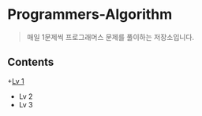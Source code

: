 # Programmers-Algorithm
> 매일 1문제씩 프로그래머스 문제를 풀이하는 저장소입니다. 

## Contents 
+[Lv 1](https://github.com/seongahshin/Programmers-Algorithm/tree/main/Lv.%201)
+ Lv 2
+ Lv 3
